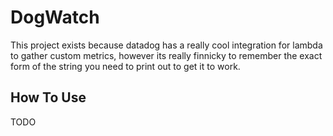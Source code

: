 # DogWatch

This project exists because datadog has a really cool integration for lambda to gather custom metrics, however its really finnicky to remember the exact form of the string you need to print out to get it to work.

## How To Use

TODO